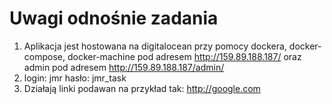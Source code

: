 # Uwagi odnośnie zadania

1. Aplikacja jest hostowana na digitalocean przy pomocy dockera, docker-compose, docker-machine pod adresem http://159.89.188.187/
oraz admin pod adresem http://159.89.188.187/admin/
2. login: jmr hasło: jmr_task
3. Działają linki podawan na przykład tak: http://google.com
